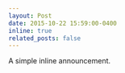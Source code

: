 ```yaml
---
layout: Post
date: 2015-10-22 15:59:00-0400
inline: true
related_posts: false
---
```


A simple inline announcement.
